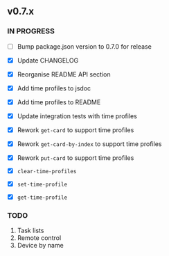 ## v0.7.x

### IN PROGRESS

- [ ] Bump package.json version to 0.7.0 for release

- [x] Update CHANGELOG
- [x] Reorganise README API section
- [x] Add time profiles to jsdoc
- [x] Add time profiles to README
- [x] Update integration tests with time profiles
- [x] Rework `get-card` to support time profiles
- [x] Rework `get-card-by-index` to support time profiles
- [x] Rework `put-card` to support time profiles
- [x] `clear-time-profiles`
- [x] `set-time-profile`
- [x] `get-time-profile`

### TODO

1. Task lists
2. Remote control
3. Device by name

